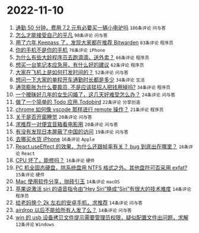 # 2022-11-10

1. [通勤 50 分钟，费用 7.2 元有必要买一辆小电驴吗](https://www.v2ex.com/t/894028) `186条评论` `问与答`
1. [怎么才能接受自己的平凡](https://www.v2ex.com/t/894016) `98条评论` `问与答`
1. [用了六年 Keepass 了，发现大家都在推荐 Bitwarden](https://www.v2ex.com/t/894022) `83条评论` `程序员`
1. [你的手机不是你的手机](https://www.v2ex.com/t/894105) `76条评论` `iPhone`
1. [为什么有些大龄程序员去跑滴滴，送外卖？](https://www.v2ex.com/t/894161) `66条评论` `程序员`
1. [想买一台笔记本应急用，有什么好的建议](https://www.v2ex.com/t/894036) `62条评论` `程序员`
1. [大家在飞机上是如何打发时间的？](https://www.v2ex.com/t/894050) `52条评论` `问与答`
1. [想问一下大家的单程开车通勤时长都是多少](https://www.v2ex.com/t/894152) `34条评论` `生活`
1. [通货膨胀为什么要裁员, 不是应该猛招人把钱用掉吗?](https://www.v2ex.com/t/894092) `34条评论` `程序员`
1. [一个暧昧好几年的女生闪婚了，这几天好难受怎么办？](https://www.v2ex.com/t/894201) `24条评论` `问与答`
1. [做了一个简单的 Todo 应用,Todobird](https://www.v2ex.com/t/894096) `22条评论` `分享创造`
1. [chrome 如何像 vscode 那样进行 remote 操作？](https://www.v2ex.com/t/894193) `21条评论` `程序员`
1. [关于是否开窗睡觉](https://www.v2ex.com/t/894061) `20条评论` `问与答`
1. [求推荐一对便宜音箱看电影用](https://www.v2ex.com/t/894054) `20条评论` `问与答`
1. [有没有发现日本屏蔽了中国的访问](https://www.v2ex.com/t/894100) `19条评论` `问与答`
1. [去哪买水货 iPhone](https://www.v2ex.com/t/894112) `16条评论` `Apple`
1. [React.useEffect 的效果，为什么还跟帧率有关？ bug 到底出在哪里？](https://www.v2ex.com/t/894109) `16条评论` `React`
1. [CPU 坏了，能修吗？](https://www.v2ex.com/t/894068) `16条评论` `硬件`
1. [PC 机全固态硬盘，除系统盘用 NTFS 格式之外。其他盘符可否采用 exfat?](https://www.v2ex.com/t/894064) `15条评论` `硬件`
1. [Mac 使用软件分享，抛砖引玉](https://www.v2ex.com/t/894110) `14条评论` `macOS`
1. [苹果说激活 siri 的语音指令由“Hey Siri”换成“Siri”有很大的技术难度](https://www.v2ex.com/t/894081) `14条评论` `程序员`
1. [给老妈换个 2k 左右的安卓手机，求推荐](https://www.v2ex.com/t/894055) `14条评论` `问与答`
1. [airdrop 以后不能给所有人发了么？](https://www.v2ex.com/t/894044) `14条评论` `问与答`
1. [win 的 usb 设备拷贝文件提示需要管理员权限，疑似配置文件出问题，求解](https://www.v2ex.com/t/894178) `12条评论` `Windows`
